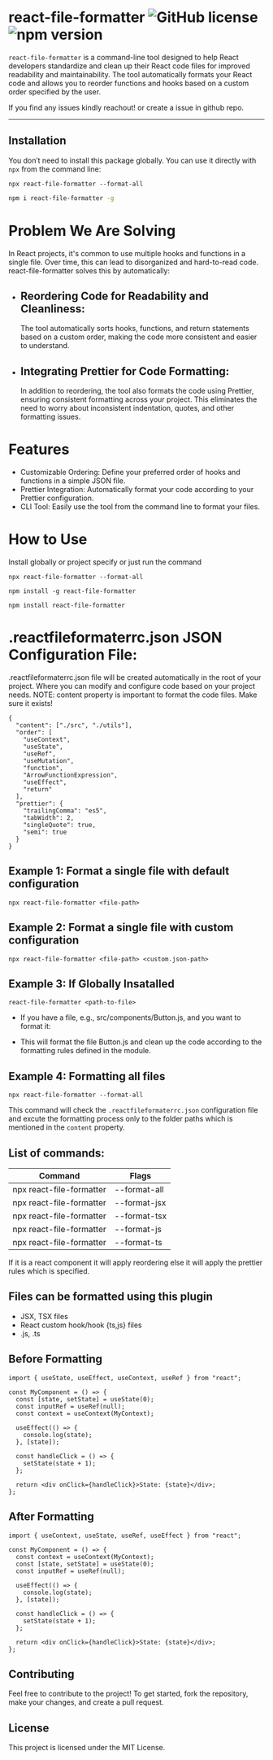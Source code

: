 # react-file-formatter ![GitHub license](https://img.shields.io/badge/license-MIT-blue.svg) ![npm version](https://img.shields.io/badge/npm-v1.1.12-blue)

`react-file-formatter` is a command-line tool designed to help React developers standardize and clean up their React code files for improved readability and maintainability. The tool automatically formats your React code and allows you to reorder functions and hooks based on a custom order specified by the user.

If you find any issues kindly reachout! or create a issue in github repo.

---

## Installation

You don’t need to install this package globally. You can use it directly with `npx` from the command line:

```
npx react-file-formatter --format-all
```

```bash
npm i react-file-formatter -g
```

# Problem We Are Solving

In React projects, it's common to use multiple hooks and functions in a single file. Over time, this can lead to disorganized and hard-to-read code. react-file-formatter solves this by automatically:

- ## Reordering Code for Readability and Cleanliness:

  The tool automatically sorts hooks, functions, and return statements based on a custom order, making the code more consistent and easier to understand.

- ## Integrating Prettier for Code Formatting:
  In addition to reordering, the tool also formats the code using Prettier, ensuring consistent formatting across your project. This eliminates the need to worry about inconsistent indentation, quotes, and other formatting issues.

# Features

- Customizable Ordering: Define your preferred order of hooks and functions in a simple JSON file.
- Prettier Integration: Automatically format your code according to your Prettier configuration.
- CLI Tool: Easily use the tool from the command line to format your files.

# How to Use

Install globally or project specify or just run the command

```
npx react-file-formatter --format-all
```

```
npm install -g react-file-formatter
```

```
npm install react-file-formatter
```

# .reactfileformaterrc.json JSON Configuration File:

.reactfileformaterrc.json file will be created automatically in the root of your project. Where you can modify and configure code based on
your project needs. NOTE: content property is important to format the code files. Make sure it exists!

```
{
  "content": ["./src", "./utils"],
  "order": [
    "useContext",
    "useState",
    "useRef",
    "useMutation",
    "function",
    "ArrowFunctionExpression",
    "useEffect",
    "return"
  ],
  "prettier": {
    "trailingComma": "es5",
    "tabWidth": 2,
    "singleQuote": true,
    "semi": true
  }
}

```

## Example 1: Format a single file with default configuration

```
npx react-file-formatter <file-path>
```

## Example 2: Format a single file with custom configuration

```
npx react-file-formatter <file-path> <custom.json-path>
```

## Example 3: If Globally Insatalled

```
react-file-formatter <path-to-file>
```

- If you have a file, e.g., src/components/Button.js, and you want to format it:

- This will format the file Button.js and clean up the code according to the formatting rules defined in the module.

## Example 4: Formatting all files

```
npx react-file-formatter --format-all
```

This command will check the `.reactfileformaterrc.json` configuration file and excute the formatting process only to
the folder paths which is mentioned in the `content` property.

## List of commands:

| Command                    | Flags           |
|----------------------------|-----------------|
| npx react-file-formatter   | --format-all    |
| npx react-file-formatter   | --format-jsx    |
| npx react-file-formatter   | --format-tsx    |
| npx react-file-formatter   | --format-js     |
| npx react-file-formatter   | --format-ts     | 

If it is a react component it will apply reordering else it will apply the prettier rules which is specified.


## Files can be formatted using this plugin

- JSX, TSX files
- React custom hook/hook {ts,js} files
- .js, .ts

## Before Formatting

```
import { useState, useEffect, useContext, useRef } from "react";

const MyComponent = () => {
  const [state, setState] = useState(0);
  const inputRef = useRef(null);
  const context = useContext(MyContext);

  useEffect(() => {
    console.log(state);
  }, [state]);

  const handleClick = () => {
    setState(state + 1);
  };

  return <div onClick={handleClick}>State: {state}</div>;
};
```

## After Formatting

```
import { useContext, useState, useRef, useEffect } from "react";

const MyComponent = () => {
  const context = useContext(MyContext);
  const [state, setState] = useState(0);
  const inputRef = useRef(null);

  useEffect(() => {
    console.log(state);
  }, [state]);

  const handleClick = () => {
    setState(state + 1);
  };

  return <div onClick={handleClick}>State: {state}</div>;
};
```

## Contributing

Feel free to contribute to the project! To get started, fork the repository, make your changes, and create a pull request.

## License

This project is licensed under the MIT License.

